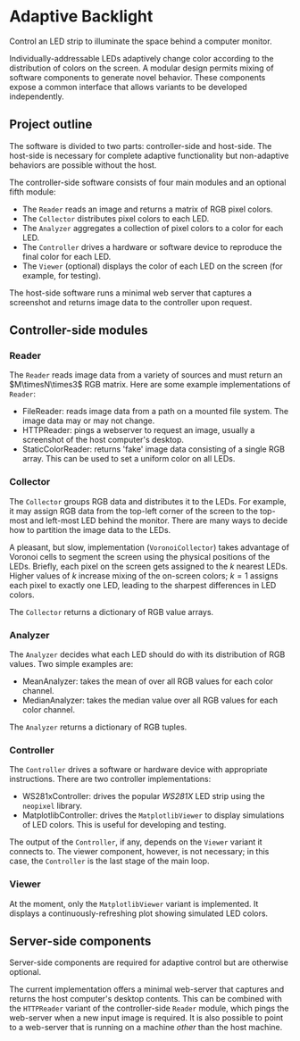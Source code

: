 # Adaptive Backlight

Control an LED strip to illuminate the space behind a computer monitor. 

Individually-addressable LEDs adaptively change color according to the distribution of colors on the screen. A modular design permits mixing of software components to generate novel behavior. These components expose a common interface that allows variants to be developed independently.

## Project outline

The software is divided to two parts: controller-side and host-side. The host-side is necessary for complete adaptive functionality but non-adaptive behaviors are possible without the host. 

The controller-side software consists of four main modules and an optional fifth module:

* The `Reader` reads an image and returns a matrix of RGB pixel colors.
* The `Collector` distributes pixel colors to each LED.
* The `Analyzer` aggregates a collection of pixel colors to a color for each LED.
* The `Controller` drives a hardware or software device to reproduce the final color for each LED.
* The `Viewer` (optional) displays the color of each LED on the screen (for example, for testing).

The host-side software runs a minimal web server that captures a screenshot and returns image data  to the controller upon request.

## Controller-side modules

### Reader

The `Reader` reads image data from a variety of sources and must return an $M\timesN\times3$ RGB matrix. Here are some example implementations of `Reader`: 

* FileReader: reads image data from a path on a mounted file system. The image data may or may not change.
* HTTPReader: pings a webserver to request an image, usually a screenshot of the host computer's desktop.
* StaticColorReader: returns 'fake' image data consisting of a single RGB array. This can be used to set a uniform color on all LEDs.

### Collector

The `Collector` groups RGB data and distributes it to the LEDs. For example, it may assign RGB data from the top-left corner of the screen to the top-most and left-most LED behind the monitor. There are many ways to decide how to partition the image data to the LEDs.

A pleasant, but slow, implementation (`VoronoiCollector`) takes advantage of Voronoi cells to segment the screen using the physical positions of the LEDs. Briefly, each pixel on the screen gets assigned to the $k$ nearest LEDs. Higher values of $k$ increase mixing of the on-screen colors; $k=1$ assigns each pixel to exactly one LED, leading to the sharpest differences in LED colors.

The `Collector` returns a dictionary of RGB value arrays.

### Analyzer

The `Analyzer` decides what each LED should do with its distribution of RGB values. Two simple examples are:

* MeanAnalyzer: takes the mean of over all RGB values for each color channel.
* MedianAnalyzer: takes the median value over all RGB values for each color channel.

The `Analyzer` returns a dictionary of RGB tuples.

### Controller

The `Controller` drives a software or hardware device with appropriate instructions. There are two controller implementations: 

* WS281xController: drives the popular *WS281X* LED strip using the `neopixel` library.
* MatplotlibController: drives the `MatplotlibViewer` to display simulations of LED colors. This is useful for developing and testing.

The output of the `Controller`, if any, depends on the `Viewer` variant it connects to. The viewer component, however, is not necessary; in this case, the `Controller` is the last stage of the main loop.

### Viewer

At the moment, only the `MatplotlibViewer` variant is implemented. It displays a continuously-refreshing plot showing simulated LED colors.

## Server-side components

Server-side components are required for adaptive control but are otherwise optional.

The current implementation offers a minimal web-server that captures and returns the host computer's desktop contents. This can be combined with the `HTTPReader` variant of the controller-side `Reader` module, which pings the web-server when a new input image is required. It is also possible to point to a web-server that is running on a machine *other* than the host machine.


